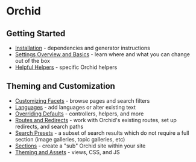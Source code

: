 # Orchid

## Getting Started

- [Installation](/docs/installation.md) - dependencies and generator instructions
- [Settings Overview and Basics](/docs/settings.md) - learn where and what you can change out of the box
- [Helpful Helpers](/docs/helpers.md) - specific Orchid helpers

## Theming and Customization

- [Customizing Facets](/docs/facets.md) - browse pages and search filters
- [Languages](/docs/languages.md) - add languages or alter existing text
- [Overriding Defaults](/docs/overrides.md) - controllers, helpers, and more
- [Routes and Redirects](/docs/routes.md) - work with Orchid's existing routes, set up redirects, and search paths
- [Search Presets](/docs/search_preset.md) - a subset of search results which do not require a full section (image galleries, topic galleries, etc)
- [Sections](/docs/sections.md) - create a "sub" Orchid site within your site
- [Theming and Assets](/docs/theming.md) - views, CSS, and JS
